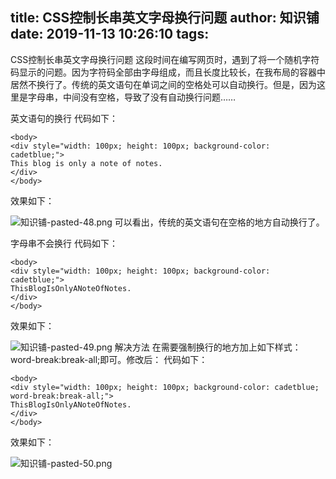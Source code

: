 title: CSS控制长串英文字母换行问题
author: 知识铺
date: 2019-11-13 10:26:10
tags:
---
CSS控制长串英文字母换行问题
这段时间在编写网页时，遇到了将一个随机字符码显示的问题。因为字符码全部由字母组成，而且长度比较长，在我布局的容器中居然不换行了。传统的英文语句在单词之间的空格处可以自动换行。但是，因为这里是字母串，中间没有空格，导致了没有自动换行问题……

英文语句的换行
代码如下：
```
<body>
<div style="width: 100px; height: 100px; background-color: cadetblue;">
This blog is only a note of notes.
</div>
</body>
```
效果如下：

![知识铺-pasted-48.png](https:\/\/blog.zshipu.com/tlg/images/pasted-48.png)
可以看出，传统的英文语句在空格的地方自动换行了。

字母串不会换行
代码如下：
```
<body>
<div style="width: 100px; height: 100px; background-color: cadetblue;">
ThisBlogIsOnlyANoteOfNotes.
</div>
</body>
```
效果如下：

![知识铺-pasted-49.png](https:\/\/blog.zshipu.com/tlg/images/pasted-49.png)
解决方法
在需要强制换行的地方加上如下样式：word-break:break-all;即可。修改后：
代码如下：
```
<body>
<div style="width: 100px; height: 100px; background-color: cadetblue; word-break:break-all;">
ThisBlogIsOnlyANoteOfNotes.
</div>
</body>
```
效果如下：

![知识铺-pasted-50.png](https:\/\/blog.zshipu.com/tlg/images/pasted-50.png)